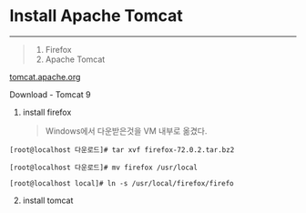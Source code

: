 # Install Apache Tomcat

---

> 1. Firefox
> 2. Apache Tomcat

[tomcat.apache.org](tomcat.apache.org)

Download - Tomcat 9



1. install firefox

   > Windows에서 다운받은것을 VM 내부로 옮겼다.

```
[root@localhost 다운로드]# tar xvf firefox-72.0.2.tar.bz2

[root@localhost 다운로드]# mv firefox /usr/local

[root@localhost local]# ln -s /usr/local/firefox/firefo
```



2. install tomcat

   